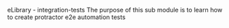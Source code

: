 eLibrary - integration-tests
The purpose of this sub module is to learn how to create protractor e2e automation tests